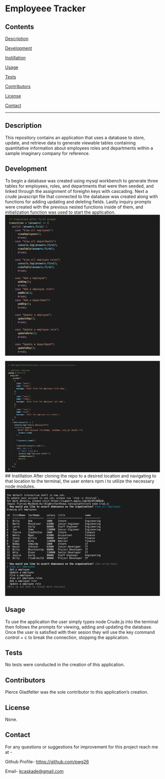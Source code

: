 # Employeee Tracker

## Contents  
[Description](#Description) 
 
[Development](#Development) 

[Instillation](#Instillation)

[Usage](#Usage)

[Tests](#Tests)

[Contributors](#Contributors)

[License](#License)

[Contact](#Contact)


*  *  *  *  *

## Description
This repository contains an application that uses a database to store, update, and retrieve data to generate viewable tables containing quantitative information about employees roles and departments within a sample imaginary company for reference.


## Development
To begin a database was created using mysql workbench to generate three tables for employees, roles, and departments that were then seeded, and linked through the assignment of foreighn keys with cascading. Next a crude javascript file that connected to the database was created along with functions for adding updating and deleting fields. Lastly inquiry prompts were created with the previous nested functions inside of them, and initialization function was used to start the application.
<img src="https://github.com/pwg26/BigBrotherKnows/blob/main/images/code1.png">

<img src="https://github.com/pwg26/BigBrotherKnows/blob/main/images/code2.png">
## Instillation
After cloning the repo to a desired location and navigating to that location to the terminal, the user enters npm i to utilize the necessary node modules.
<img src="https://github.com/pwg26/BigBrotherKnows/blob/main/images/view.png">

## Usage
To use the application the user simply types node Crude.js into the terminal then follows the prompts for viewing, adding and  updating the database. Once the user is satisfied with their sesion they will use the key command  control + c to break the connection, stopping the application.


## Tests
No tests were conducted in the creation of this application.


## Contributors
Pierce Gladfelter was the sole contributor to this application’s creation.


## License
None.


## Contact
For any questions or suggestions for improvement for this project reach me at -

Github Profile-  https://github.com/pwg26 

Email- kcaskade@gmail.com
